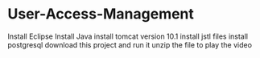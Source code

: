 # User-Access-Management
Install Eclipse
Install Java
install tomcat version 10.1
install jstl files
install postgresql 
download this project and run it
unzip the file to play the video
